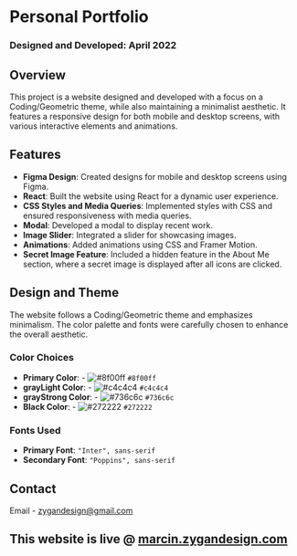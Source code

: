 # Personal Portfolio

### Designed and Developed: April 2022

## Overview

This project is a website designed and developed with a focus on a Coding/Geometric theme, while also maintaining a minimalist aesthetic. It features a responsive design for both mobile and desktop screens, with various interactive elements and animations.

## Features

- **Figma Design**: Created designs for mobile and desktop screens using Figma.
- **React**: Built the website using React for a dynamic user experience.
- **CSS Styles and Media Queries**: Implemented styles with CSS and ensured responsiveness with media queries.
- **Modal**: Developed a modal to display recent work.
- **Image Slider**: Integrated a slider for showcasing images.
- **Animations**: Added animations using CSS and Framer Motion.
- **Secret Image Feature**: Included a hidden feature in the About Me section, where a secret image is displayed after all icons are clicked.

## Design and Theme

The website follows a Coding/Geometric theme and emphasizes minimalism. The color palette and fonts were carefully chosen to enhance the overall aesthetic.

### Color Choices

- **Primary Color**: - ![#8f00ff](https://placehold.co/15x15/8f00ff/8f00ff.png) `#8f00ff`
- **grayLight Color**: - ![#c4c4c4](https://placehold.co/15x15/c4c4c4/c4c4c4.png) `#c4c4c4`
- **grayStrong Color**: - ![#736c6c](https://placehold.co/15x15/736c6c/736c6c.png) `#736c6c`
- **Black Color**: - ![#272222](https://placehold.co/15x15/272222/272222.png)  `#272222`

### Fonts Used

- **Primary Font**: `"Inter", sans-serif`
- **Secondary Font**: `"Poppins", sans-serif`



## Contact

Email - [zygandesign@gmail.com](mailto:zygandesign@gmail.com)


## This website is live @ <a href="https://marcin.zygandesign.com">marcin.zygandesign.com</a>
